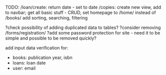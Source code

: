 TODO:
/loan/create: return date - set to date
/copies: create new view, add to navbar; get all basic stuff - CRUD, 
set homepage to /home/ instead of /books/
add sorting, searching, filtering

?check possibility of adding duplicated data to tables?
?consider removing /forms/registration/ 
?add some password protection for site - need it to be simple and possible to be removed quickly?

add input data verification for:
- books: publication year, isbn
- loans: loan date
- user: email
